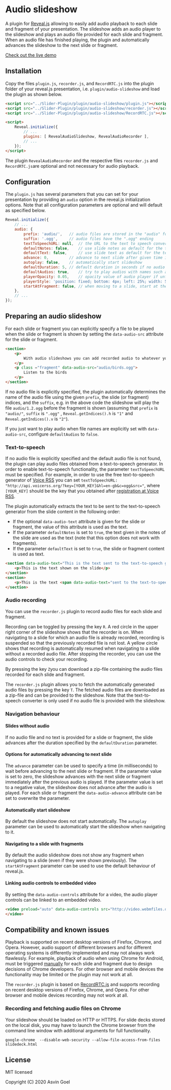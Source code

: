 # Audio slideshow

A plugin for [Reveal.js](https://github.com/hakimel/reveal.js) allowing to easily add audio playback to each slide and fragment of your presentation.
The slideshow adds an audio player to the slideshow and plays an audio file provided for each slide and fragment.
When an audio file has finished playing, the plugin and automatically advances the slideshow to the next slide or fragment.

[Check out the live demo](https://rajgoel.github.io/reveal.js-demos/audio-slideshow-demo.html)


## Installation

Copy the files ```plugin.js```, ```recorder.js```, and ```RecordRTC.js``` into the plugin folder of your reveal.js presentation, i.e. ```plugin/audio-slideshow``` and load the plugin as shown below.

```html
<script src="../Slider-Plugin/plugin/audio-slideshow/plugin.js"></script>
<script src="../Slider-Plugin/plugin/audio-slideshow/recorder.js"></script>
<script src="../Slider-Plugin/plugin/audio-slideshow/RecordRTC.js"></script>

<script>
    Reveal.initialize({
        // ...
        plugins: [ RevealAudioSlideshow, RevealAudioRecorder ],
        // ...
    });
</script>
```

The plugin ```RevealAudioRecorder``` and the respective files ```recorder.js``` and ```RecordRTC.js```are optional and not necessary for audio playback.


## Configuration

The ```plugin.js``` has several parameters that you can set for your presentation by providing an ```audio``` option in the reveal.js initialization options.
Note that all configuration parameters are optional and will default as specified below.


```javascript
Reveal.initialize({
	// ...
	audio: {
		prefix: 'audio/', 	// audio files are stored in the "audio" folder
		suffix: '.ogg',		// audio files have the ".ogg" ending
		textToSpeechURL: null,  // the URL to the text to speech converter
		defaultNotes: false, 	// use slide notes as default for the text to speech converter
		defaultText: false, 	// use slide text as default for the text to speech converter
		advance: 0, 		// advance to next slide after given time in milliseconds after audio has played, use negative value to not advance
		autoplay: false,	// automatically start slideshow
		defaultDuration: 5,	// default duration in seconds if no audio is available
		defaultAudios: true,	// try to play audios with names such as audio/1.2.ogg
		playerOpacity: 0.05,	// opacity value of audio player if unfocused
		playerStyle: 'position: fixed; bottom: 4px; left: 25%; width: 50%; height:75px; z-index: 33;', // style used for container of audio controls
		startAtFragment: false, // when moving to a slide, start at the current fragment or at the start of the slide
	},
	// ...
});
```

## Preparing an audio slideshow

For each slide or fragment you can explicitly specify a file to be played when the slide or fragment is shown by setting the ```data-audio-src``` attribute for the slide or fragment.

```html
<section>
	<p>
		With audio slideshows you can add recorded audio to whatever you want to deliver to your audience.
	</p>
	<p class ="fragment" data-audio-src="audio/birds.ogg">
		Listen to the birds
	</p>
</section>
```

If no audio file is explicitly specified, the plugin automatically determines the name of the audio file using the given ```prefix```, the slide (or fragment) indices, and the ```suffix```, e.g. in the above code the slideshow will play the file ```audio/1.2.ogg```  before the fragment is shown (assuming that ```prefix``` is ```"audio/"```, ```suffix``` is ```".ogg"``` , ```Reveal.getIndices().h``` is ```"1"``` and ```Reveal.getIndices().v``` is ```"2"```).

If you just want to play audio when file names are explicitly set with ```data-audio-src```, configure ```defaultAudios``` to ```false```.

### Text-to-speech

If no audio file is explicitly specified and the default audio file is not found, the plugin can play audio files obtained from a text-to-speech generator.
In order to enable text-to-speech functionality, the parameter ```textToSpeechURL``` must be specified.
For example, in order to use the free text-to-speech generator of [Voice RSS](http://www.voicerss.org/) you can set ```textToSpeechURL: "http://api.voicerss.org/?key=[YOUR_KEY]&hl=en-gb&c=ogg&src="```,
where ```[YOUR_KEY]``` should be the key that you obtained after [registration at Voice RSS](http://www.voicerss.org/registration.aspx).

The plugin automatically extracts the text to be sent to the text-to-speech generator from the slide content in the following order:
- If the optional  ```data-audio-text``` attribute is given for the slide or fragment, the value of this attribute is used as the text.
- If  the  parameter ```defaultNotes``` is set to ```true```, the text given in the notes of the slide are used as the text (note that this option does not work with fragments).
- If the parameter ```defaultText``` is set to ```true```, the slide or fragment content is used as text.


```html
<section data-audio-text="This is the text sent to the text-to-speech generator">
	<p>This is the text shown on the slide</p>
</section>
<section>
	<p>This is the text <span data-audio-text="sent to the text-to-speech generator (but only if the parameter defaultText is set to true)">shown on the slide</span></p>
</section>

```

### Audio recording

You can use the ```recorder.js``` plugin to record audio files for each slide and fragment.

Recording can be toggled by pressing the key ```R```.
A red circle in the upper right corner of the slideshow shows that the recorder is on.
When navigating to a slide for which an audio file is already recorded, recording is suspended so that the previously recorded file is not lost.
A yellow circle shows that recording is automatically resumed when navigating to a slide without a recorded audio file.
After stopping the recorder, you can use the audio controls to check your recording.

By pressing the key ```Z```you can download a zip-file containing the audio files recorded for each slide and fragment.

The ```recorder.js``` plugin allows you to fetch the automatically generated audio files by pressing the key ```T```. The fetched audio files are downloaded as a zip-file and can be provided to the slideshow.
Note that the text-to-speech converter is only used if no audio file is provided with the slideshow.


### Navigation behaviour

#### Slides without audio

If no audio file and no text is provided for a slide or fragment, the slide advances after the duration specified by the ```defaultDuration``` parameter.

#### Options for automatically advancing to next slide

The ```advance``` parameter can be used to specify a time (in milliseconds) to wait before advancing to the next slide or fragment.
If the parameter value is set to zero, the slideshow advances with the next slide or fragment immediately after the previous audio is played.
If the parameter value is set to a negative value, the slideshow does not advance after the audio is played.
For each slide or fragment the ```data-audio-advance``` attribute can be set to overwrite the  parameter.

#### Automatically start slideshow

By default the slideshow does not start automatically. The ```autoplay``` parameter can be used to automatically start the slideshow when navigating to it.

#### Navigating to a slide with fragments

By default the audio slideshow does not show any fragment when navigating to a slide (even if they were shown previously). The ```startAtFragment``` parameter can be used to use the default behaviour of reveal.js.


#### Linking audio controls to embedded video

By setting the ```data-audio-controls``` attribute for a video, the audio player controls can be linked to an embedded video.

```html
<video preload="auto" data-audio-controls src="http://video.webmfiles.org/big-buck-bunny_trailer.webm" width="720" height="480">
</video>
```


## Compatibility and known issues

Playback is supported on recent desktop versions of Firefox, Chrome, and Opera.
However, audio support of different browsers and for different operating systems is differently implemented and may not always work flawlessly.
For example, playback of audio when using Chrome for Android, must be triggered [manually](https://code.google.com/p/chromium/issues/detail?id=178297) for each slide and fragment due to design decisions of Chrome developers.
For other browser and mobile devices the functionality may be limited or the plugin may not work at all.


The ```recorder.js```  plugin is based on [RecordRTC.js](https://github.com/muaz-khan/WebRTC-Experiment/tree/master/RecordRTC) and supports recording on recent desktop versions of Firefox, Chrome, and Opera.
For other browser and mobile devices recording may not work at all.

### Recording and fetching audio files on Chrome

Your slideshow should be loaded  on HTTP or HTTPS. For slide decks stored on the local disk, you may have to launch the Chrome browser from the command line window with additional arguments for full functionality.

```
google-chrome  --disable-web-security --allow-file-access-from-files slidedeck.html
```

## License

MIT licensed

Copyright (C) 2020 Asvin Goel
